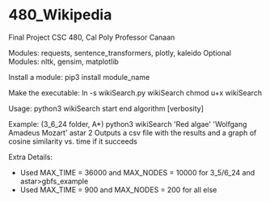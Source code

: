 # 480_Wikipedia

Final Project
CSC 480, Cal Poly
Professor Canaan

Modules:
requests, sentence_transformers, plotly, kaleido
Optional Modules:
nltk, gensim, matplotlib

Install a module:
pip3 install module_name

Make the executable:
ln -s wikiSearch.py wikiSearch
chmod u+x wikiSearch

Usage:
python3 wikiSearch start end algorithm [verbosity]

Example: (3_6_24 folder, A*)
python3 wikiSearch 'Red algae' 'Wolfgang Amadeus Mozart' astar 2
Outputs a csv file with the results and a graph of cosine similarity vs. time if it succeeds

Extra Details:
- Used MAX_TIME = 36000 and MAX_NODES = 10000 for 3_5/6_24 and astar>gbfs_example
- Used MAX_TIME = 900 and MAX_NODES = 200 for all else
